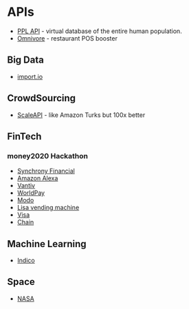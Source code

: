 # APIs

- [PPL API](http://pplapi.com/) - virtual database of the entire human population.
- [Omnivore](http://omnivore.io/) - restaurant POS booster
## Big Data

- [import.io](https://www.import.io/partners/developers/)

## CrowdSourcing

- [ScaleAPI](https://www.scaleapi.com/) - like Amazon Turks but 100x better



## FinTech

### money2020 Hackathon
- [Synchrony Financial](https://github.com/SYFHackathons/money2020/)
- [Amazon Alexa](https://developer.amazon.com/alexa)
- [Vantiv](https://developer.vantiv.com/)
- [WorldPay](https://www.worldpay.com/us/developers/apidocs/getstarted.html)
- [Modo](https://www.gomo.do/)
- [Lisa vending machine](https://www.golisa.com/)
- [Visa](https://developer.visa.com/)
- [Chain](https://chain.com/)

## Machine Learning

- [Indico](https://indico.io/)

## Space

- [NASA](https://api.nasa.gov/)
